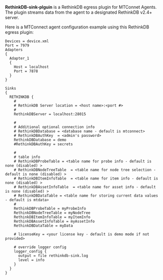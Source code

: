 **RethinkDB-sink-plguin** is a RethinkDB egress plugin for MTConnet Agents.  The plugin streams data from the agent to a designated RethinkDB v2.4+ server.

Here is a MTConnect agent configuration example using this RethinkDB egress plugin:
```
Devices = device.xml
Port = 7979
Adapters
{
  Adapter_1
  {
    Host = localhost
    Port = 7878
  }
}

Sinks
{
  RETHINKDB {
    #
    # RethinkDB Server location = <host name>:<port #>
    #
    RethinkDBServer = localhost:28015

    #
    # Additional optional connection info
    # RethinkDBDatabase = <database name - default is mtconnect>
    # RethinkDBAuthKey  = <admin's password>
    RethinkDBDatabase = demo
    #RethinkDBAuthKey = secrets

    #
    # table info
    # RethinkDBProbeTable = <table name for probe info - default is none (disabled) > 
    # RethinkDBNodeTreeTable  = <table name for node tree selection - default is none (disabled) >
    # RethinkDBItemInfoTable  = <table name for item info - default is none (disabled) >
    # RethinkDBAssetInfoTable  = <table name for asset info - default is none (disabled) >
    # RethinkDBDataTable = <table name for storing current data values - default is mtdata>
    #
    RethinkDBProbeTable = myProbeInfo
    RethinkDBNodeTreeTable = myNodeTree
    RethinkDBItemInfoTable = myItemInfo
    RethinkDBAssetInfoTable = myAssetInfo
    RethinkDBDataTable = myData

    # licenseKey = <your license key - default is demo mode if not provided>

    # override logger config 
    logger_config {
      output = file rethinkdb-sink.log
      level = info
    }
  }
}
```
